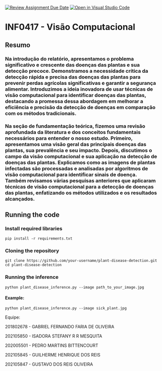 [![Review Assignment Due Date](https://classroom.github.com/assets/deadline-readme-button-24ddc0f5d75046c5622901739e7c5dd533143b0c8e959d652212380cedb1ea36.svg)](https://classroom.github.com/a/EtNqLmRf)
[![Open in Visual Studio Code](https://classroom.github.com/assets/open-in-vscode-718a45dd9cf7e7f842a935f5ebbe5719a5e09af4491e668f4dbf3b35d5cca122.svg)](https://classroom.github.com/online_ide?assignment_repo_id=11520116&assignment_repo_type=AssignmentRepo)
# INF0417 - Visão Computacional

## Resumo
### Na introdução do relatório, apresentamos o problema significativo e crescente das doenças das plantas e sua detecção precoce. Demonstramos a necessidade crítica da detecção rápida e precisa das doenças das plantas para prevenir perdas agrícolas significativas e garantir a segurança alimentar. Introduzimos a ideia inovadora de usar técnicas de visão computacional para identificar doenças das plantas, destacando a promessa dessa abordagem em melhorar a eficiência e precisão da detecção de doenças em comparação com os métodos tradicionais.

### Na seção de fundamentação teórica, fizemos uma revisão aprofundada da literatura e dos conceitos fundamentais necessários para entender o nosso estudo. Primeiro, apresentamos uma visão geral das principais doenças das plantas, sua prevalência e seu impacto. Depois, discutimos o campo da visão computacional e sua aplicação na detecção de doenças das plantas. Explicamos como as imagens de plantas infectadas são processadas e analisadas por algoritmos de visão computacional para identificar sinais de doença. Também revisamos várias pesquisas anteriores que aplicaram técnicas de visão computacional para a detecção de doenças das plantas, enfatizando os métodos utilizados e os resultados alcançados.

## Running the code

### Install required libraries
```
pip install -r requirements.txt
```
### Cloning the repository
```
git clone https://github.com/your-username/plant-disease-detection.git
cd plant-disease-detection
```
### Running the inference
```
python plant_disease_inference.py --image path_to_your_image.jpg
```
#### Example:
```
python plant_disease_inference.py --image sick_plant.jpg
```


Equipe:

201802678 - GABRIEL FERNANDO FARIA DE OLIVEIRA

202105850 - ISADORA STEFANY R R MESQUITA

202005501 - PEDRO MARTINS BITTENCOURT

202105845 - GUILHERME HENRIQUE DOS REIS

202105847 - GUSTAVO DOS REIS OLIVEIRA
